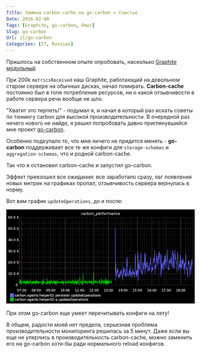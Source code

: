 ```yaml
---
Title: Замена carbon-cache на go-carbon = Счастье
Date: 2016-02-08
Tags: [Graphite, go-carbon, Опыт]
Slug: go-carbon
Url: it/go-carbon
Categories: [IT, Russian]
---
```


Пришлось на собственном опыте опробовать, насколько
[Graphite модульный](/it/graphite-experience).

При 200k `metricsReceived` наш Graphite, работающий на довольном старом сервере
на обычных дисках, начал помирать. **Carbon-cache** постоянно был в топе потребления
ресурсов, ни о какой отзывчивости в работе сервера речи вообще не шло.

"Хватит это терпеть!" - подумал я, и начал в который раз искать советы по
тюнингу carbon для высокой производительности. В очередной раз ничего нового
не найдя, я решил попробовать давно приглянувшийся мне проект
[go-carbon](https://github.com/lomik/go-carbon).

Особенно подкупало то, что мне ничего не придется менять - **go-carbon** поддерживает
все те же конфиги для `storage-schemas` и `aggregation-schemas`, что и родной
carbon-cache.

Так что я остановил carbon-cache и запустил go-carbon.

Эффект превзошел все ожидания: все заработало сразу, лаг появления новых
метрик на графиках пропал, отзывчивость сервера вернулась в норму.

Вот вам график `updateOperations`, до и после:

![update operations](/images/go-carbon.png)

При этом go-carbon еще умеет перечитывать конфиги на лету!

В общем, радости моей нет предела, серьезная проблема производительности
мониторинга решилась за 5 минут. Даже если вы еще не уперлись в производительность
carbon-cache, можно заменить его на go-carbon хотя-бы ради нормального
reload конфигов.
